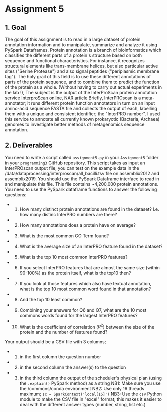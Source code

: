 # Assignment 5
## 1. Goal
The goal of this assignment is to read in a large dataset of protein annotation information and to manipulate, summarize and analyze it using PySpark Dataframes.
Protein annotation is a branch of bioinformatics which classifies the different parts of a protein's structure based on both sequence and functional characteristics. For instance, it recognizes structural elements like trans-membrane helices, but also particular active sites (\"Serine Protease\") and also signal peptides (\"periplasmic membrane tag\"). The holy grail of this field is to use these different annotations of parts of the protein sequence, and to combine them to predict the function of the protein as a whole. (Without having to carry out actual experiments in the lab !),
The subject is the output of the InterProScan protein annotation service [InterproScan online](http://www.ebi.ac.uk/interpro/), [NAR article](https://academic.oup.com/nar/article/49/D1/D344/5958491) Briefly, InterPROscan is a meta-annotator; it runs different protein function annotators in turn on an input amino-acid sequence FASTA file and collects the output of each, labelling them with a unique and consistent identifier; the \"InterPRO number\". I used this service to annotate all currently known prokaryotic (Bacteria, Archaea) genomes to investigate better methods of metagenomics sequence annotation.

## 2. Deliverables
You need to write a script called `assignment5.py` in your `Assignment5` folder in your `programming3` GitHub repository. This script takes as input an InterPROscan output file; you can test on the example data in the /data/dataprocessing/interproscan/all_bacilli.tsv file on assemblix2012 and assemblix2019. You should use the PySpark Dataframe interface to read in and manipulate this file. This file contains ~4,200,000 protein annotations. You need to use the PySpark dataframe functions to answer the following questions:
- 1. How many distinct protein annotations are found in the dataset? I.e. how many distinc InterPRO numbers are there?
- 2. How many annotations does a protein have on average?
- 3. What is the most common GO Term found?
- 4. What is the average size of an InterPRO feature found in the dataset?
- 5. What is the top 10 most common InterPRO features?
- 6. If you select InterPRO features that are almost the same size (within 90-100%) as the protein itself, what is the top10 then?
- 7. If you look at those features which also have textual annotation, what is the top 10 most common word found in that annotation?
- 8. And the top 10 least common?
- 9. Combining your answers for Q6 and Q7, what are the 10 most commons words found for the largest InterPRO features?
- 10. What is the coefficient of correlation ($R^2$) between the size of the protein and the number of features found?

Your output should be a CSV file with 3 columns;
- 1. in the first column the question number
- 2. in the second column the answer(s) to the question
- 3. in the third column the output of the scheduler's physical plan (using the `.explain()` PySpark method) as a string
NB1: Make sure you use the /commons/conda environment
NB2: Use only 16 threads maximum; `sc = SparkContext('local[16]')`
NB3: Use the `csv` Python module to make the CSV file in \"excel\" format; this makes it easier to deal with the different answer types (number, string, list etc.)
